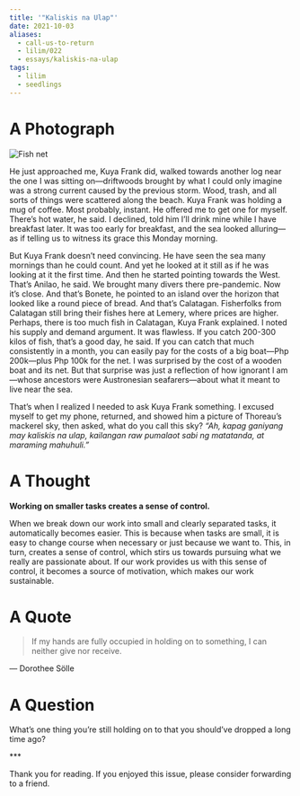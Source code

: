 ```yaml
---
title: '"Kaliskis na Ulap"'
date: 2021-10-03
aliases:
  - call-us-to-return
  - lilim/022
  - essays/kaliskis-na-ulap
tags:
  - lilim
  - seedlings
---
```

# A Photograph

![Fish net](fish-net.jpeg)

He just approached me, Kuya Frank did, walked towards another log near the one I was sitting on—driftwoods brought by what I could only imagine was a strong current caused by the previous storm. Wood, trash, and all sorts of things were scattered along the beach. Kuya Frank was holding a mug of coffee. Most probably, instant. He offered me to get one for myself. There’s hot water, he said. I declined, told him I’ll drink mine while I have breakfast later. It was too early for breakfast, and the sea looked alluring—as if telling us to witness its grace this Monday morning.

But Kuya Frank doesn’t need convincing. He have seen the sea many mornings than he could count. And yet he looked at it still as if he was looking at it the first time. And then he started pointing towards the West. That’s Anilao, he said. We brought many divers there pre-pandemic. Now it’s close. And that’s Bonete, he pointed to an island over the horizon that looked like a round piece of bread. And that’s Calatagan. Fisherfolks from Calatagan still bring their fishes here at Lemery, where prices are higher. Perhaps, there is too much fish in Calatagan, Kuya Frank explained. I noted his supply and demand argument. It was flawless. If you catch 200-300 kilos of fish, that’s a good day, he said. If you can catch that much consistently in a month, you can easily pay for the costs of a big boat—Php 200k—plus Php 100k for the net. I was surprised by the cost of a wooden boat and its net. But that surprise was just a reflection of how ignorant I am—whose ancestors were Austronesian seafarers—about what it meant to live near the sea.

That’s when I realized I needed to ask Kuya Frank something. I excused myself to get my phone, returned, and showed him a picture of Thoreau’s mackerel sky, then asked, what do you call this sky? _“Ah, kapag ganiyang may kaliskis na ulap, kailangan raw pumalaot sabi ng matatanda, at maraming mahuhuli.”_

# A Thought

**Working on smaller tasks creates a sense of control.**

When we break down our work into small and clearly separated tasks, it automatically becomes easier. This is because when tasks are small, it is easy to change course when necessary or just because we want to. This, in turn, creates a sense of control, which stirs us towards pursuing what we really are passionate about. If our work provides us with this sense of control, it becomes a source of motivation, which makes our work sustainable.

# A Quote

> If my hands are fully occupied in holding on to something, I can neither give nor receive.

— Dorothee Sölle

# A Question

What’s one thing you’re still holding on to that you should’ve dropped a long time ago?

\***

Thank you for reading. If you enjoyed this issue, please consider forwarding to a friend.
